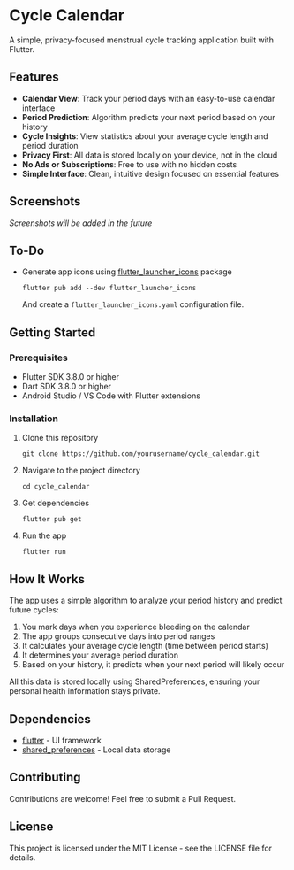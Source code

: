 # Cycle Calendar

A simple, privacy-focused menstrual cycle tracking application built with Flutter.

## Features

- **Calendar View**: Track your period days with an easy-to-use calendar interface
- **Period Prediction**: Algorithm predicts your next period based on your history
- **Cycle Insights**: View statistics about your average cycle length and period duration
- **Privacy First**: All data is stored locally on your device, not in the cloud
- **No Ads or Subscriptions**: Free to use with no hidden costs
- **Simple Interface**: Clean, intuitive design focused on essential features

## Screenshots

_Screenshots will be added in the future_

## To-Do

- Generate app icons using [flutter_launcher_icons](https://pub.dev/packages/flutter_launcher_icons) package
  ```
  flutter pub add --dev flutter_launcher_icons
  ```
  And create a `flutter_launcher_icons.yaml` configuration file.

## Getting Started

### Prerequisites

- Flutter SDK 3.8.0 or higher
- Dart SDK 3.8.0 or higher
- Android Studio / VS Code with Flutter extensions

### Installation

1. Clone this repository
   ```
   git clone https://github.com/yourusername/cycle_calendar.git
   ```

2. Navigate to the project directory
   ```
   cd cycle_calendar
   ```

3. Get dependencies
   ```
   flutter pub get
   ```

4. Run the app
   ```
   flutter run
   ```

## How It Works

The app uses a simple algorithm to analyze your period history and predict future cycles:

1. You mark days when you experience bleeding on the calendar
2. The app groups consecutive days into period ranges
3. It calculates your average cycle length (time between period starts)
4. It determines your average period duration
5. Based on your history, it predicts when your next period will likely occur

All this data is stored locally using SharedPreferences, ensuring your personal health information stays private.

## Dependencies

- [flutter](https://flutter.dev/) - UI framework
- [shared_preferences](https://pub.dev/packages/shared_preferences) - Local data storage

## Contributing

Contributions are welcome! Feel free to submit a Pull Request.

## License

This project is licensed under the MIT License - see the LICENSE file for details.
